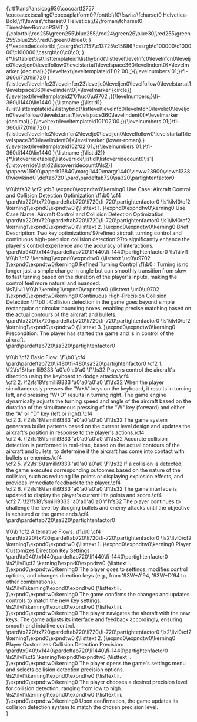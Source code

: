 {\rtf1\ansi\ansicpg936\cocoartf2757
\cocoatextscaling0\cocoaplatform0{\fonttbl\f0\fswiss\fcharset0 Helvetica-Bold;\f1\fswiss\fcharset0 Helvetica;\f2\froman\fcharset0 TimesNewRomanPSMT;
}
{\colortbl;\red255\green255\blue255;\red24\green26\blue30;\red255\green255\blue255;\red0\green0\blue0;
}
{\*\expandedcolortbl;;\cssrgb\c12157\c13725\c15686;\cssrgb\c100000\c100000\c100000;\cssrgb\c0\c0\c0;
}
{\*\listtable{\list\listtemplateid1\listhybrid{\listlevel\levelnfc0\levelnfcn0\leveljc0\leveljcn0\levelfollow0\levelstartat1\levelspace360\levelindent0{\*\levelmarker \{decimal\}.}{\leveltext\leveltemplateid1\'02\'00.;}{\levelnumbers\'01;}\fi-360\li720\lin720 }{\listlevel\levelnfc23\levelnfcn23\leveljc0\leveljcn0\levelfollow0\levelstartat1\levelspace360\levelindent0{\*\levelmarker \{circle\}}{\leveltext\leveltemplateid2\'01\uc0\u9702 ;}{\levelnumbers;}\fi-360\li1440\lin1440 }{\listname ;}\listid1}
{\list\listtemplateid2\listhybrid{\listlevel\levelnfc0\levelnfcn0\leveljc0\leveljcn0\levelfollow0\levelstartat1\levelspace360\levelindent0{\*\levelmarker \{decimal\}.}{\leveltext\leveltemplateid101\'02\'00.;}{\levelnumbers\'01;}\fi-360\li720\lin720 }{\listlevel\levelnfc2\levelnfcn2\leveljc0\leveljcn0\levelfollow0\levelstartat1\levelspace360\levelindent0{\*\levelmarker \{lower-roman\}.}{\leveltext\leveltemplateid102\'02\'01.;}{\levelnumbers\'01;}\fi-360\li1440\lin1440 }{\listname ;}\listid2}}
{\*\listoverridetable{\listoverride\listid1\listoverridecount0\ls1}{\listoverride\listid2\listoverridecount0\ls2}}
\paperw11900\paperh16840\margl1440\margr1440\vieww23900\viewh13380\viewkind0
\deftab720
\pard\pardeftab720\sa320\partightenfactor0

\f0\b\fs32 \cf2 \cb3 \expnd0\expndtw0\kerning0
Use Case: Aircraft Control and Collision Detection Optimization
\f1\b0 \cf4 \
\pard\tx220\tx720\pardeftab720\li720\fi-720\partightenfactor0
\ls1\ilvl0\cf2 \kerning1\expnd0\expndtw0 {\listtext	1.	}\expnd0\expndtw0\kerning0
Use Case Name: Aircraft Control and Collision Detection Optimization\
\pard\tx220\tx720\pardeftab720\li720\fi-720\partightenfactor0
\ls1\ilvl0\cf2 \kerning1\expnd0\expndtw0 {\listtext	2.	}\expnd0\expndtw0\kerning0
Brief Description: Two key optimizations\'97refined aircraft turning control and continuous high-precision collision detection\'97to significantly enhance the player's control experience and the accuracy of interactions.\
\pard\tx940\tx1440\pardeftab720\li1440\fi-1440\partightenfactor0
\ls1\ilvl1
\f0\b \cf2 \kerning1\expnd0\expndtw0 {\listtext	\uc0\u9702 	}\expnd0\expndtw0\kerning0
Refined Turning Control
\f1\b0 : Turning is no longer just a simple change in angle but can smoothly transition from slow to fast turning based on the duration of the player's inputs, making the control feel more natural and nuanced.\
\ls1\ilvl1
\f0\b \kerning1\expnd0\expndtw0 {\listtext	\uc0\u9702 	}\expnd0\expndtw0\kerning0
Continuous High-Precision Collision Detection
\f1\b0 : Collision detection in the game goes beyond simple rectangular or circular bounding boxes, enabling precise matching based on the actual contours of the aircraft and bullets.\
\pard\tx220\tx720\pardeftab720\li720\fi-720\partightenfactor0
\ls1\ilvl0\cf2 \kerning1\expnd0\expndtw0 {\listtext	3.	}\expnd0\expndtw0\kerning0
Precondition: The player has started the game and is in control of the aircraft.\
\pard\pardeftab720\sa320\partightenfactor0

\f0\b \cf2 Basic Flow:
\f1\b0 \cf4 \
\pard\pardeftab720\li480\fi-480\sa320\partightenfactor0
\cf2 1.
\f2\fs18\fsmilli9333 \'a0\'a0\'a0\'a0 
\f1\fs32 Players control the aircraft's direction using the keyboard to dodge attacks.\cf4 \
\cf2 2.
\f2\fs18\fsmilli9333 \'a0\'a0\'a0\'a0 
\f1\fs32 When the player simultaneously presses the "W+A" keys on the keyboard, it results in turning left, and pressing "W+D" results in turning right. The game engine dynamically adjusts the turning speed and angle of the aircraft based on the duration of the simultaneous pressing of the "W" key (forward) and either the "A" or "D" key (left or right).\cf4 \
\cf2 3.
\f2\fs18\fsmilli9333 \'a0\'a0\'a0\'a0 
\f1\fs32 The game system generates bullet patterns based on the current level design and updates the aircraft's position in response to the player's actions.\cf4 \
\cf2 4.
\f2\fs18\fsmilli9333 \'a0\'a0\'a0\'a0 
\f1\fs32 Accurate collision detection is performed in real-time, based on the actual contours of the aircraft and bullets, to determine if the aircraft has come into contact with bullets or enemies.\cf4 \
\cf2 5.
\f2\fs18\fsmilli9333 \'a0\'a0\'a0\'a0 
\f1\fs32 If a collision is detected, the game executes corresponding outcomes based on the nature of the collision, such as reducing life points or displaying explosion effects, and provides immediate feedback to the player.\cf4 \
\cf2 6.
\f2\fs18\fsmilli9333 \'a0\'a0\'a0\'a0 
\f1\fs32 The game interface is updated to display the player's current life points and score.\cf4 \
\cf2 7.
\f2\fs18\fsmilli9333 \'a0\'a0\'a0\'a0 
\f1\fs32 The player continues to challenge the level by dodging bullets and enemy attacks until the objective is achieved or the game ends.\cf4 \
\pard\pardeftab720\sa320\partightenfactor0

\f0\b \cf2 Alternative Flows:
\f1\b0 \cf4 \
\pard\tx220\tx720\pardeftab720\li720\fi-720\partightenfactor0
\ls2\ilvl0\cf2 \kerning1\expnd0\expndtw0 {\listtext	1.	}\expnd0\expndtw0\kerning0
Player Customizes Direction Key Settings\
\pard\tx940\tx1440\pardeftab720\li1440\fi-1440\partightenfactor0
\ls2\ilvl1\cf2 \kerning1\expnd0\expndtw0 {\listtext	i.	}\expnd0\expndtw0\kerning0
The player goes to settings, modifies control options, and changes direction keys (e.g., from \'93W+A\'94, \'93W+D\'94 to other combinations).\
\ls2\ilvl1\kerning1\expnd0\expndtw0 {\listtext	ii.	}\expnd0\expndtw0\kerning0
The game confirms the changes and updates controls to match the new key settings.\
\ls2\ilvl1\kerning1\expnd0\expndtw0 {\listtext	iii.	}\expnd0\expndtw0\kerning0
The player navigates the aircraft with the new keys. The game adjusts its interface and feedback accordingly, ensuring smooth and intuitive control.\
\pard\tx220\tx720\pardeftab720\li720\fi-720\partightenfactor0
\ls2\ilvl0\cf2 \kerning1\expnd0\expndtw0 {\listtext	2.	}\expnd0\expndtw0\kerning0
Player Customizes Collision Detection Precision:\
\pard\tx940\tx1440\pardeftab720\li1440\fi-1440\partightenfactor0
\ls2\ilvl1\cf2 \kerning1\expnd0\expndtw0 {\listtext	i.	}\expnd0\expndtw0\kerning0
The player opens the game's settings menu and selects collision detection precision options.\
\ls2\ilvl1\kerning1\expnd0\expndtw0 {\listtext	ii.	}\expnd0\expndtw0\kerning0
The player chooses a desired precision level for collision detection, ranging from low to high.\
\ls2\ilvl1\kerning1\expnd0\expndtw0 {\listtext	iii.	}\expnd0\expndtw0\kerning0
Upon confirmation, the game updates its collision detection system to match the chosen precision level.\
}